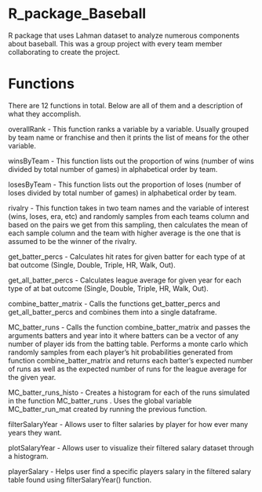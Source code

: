 # R_package_Baseball
R package that uses Lahman dataset to analyze numerous components about baseball. This was a group project with every team member collaborating to create the project. 

# Functions
There are 12 functions in total. Below are all of them and a description of what they accomplish.

overallRank - This function ranks a variable by a variable. Usually grouped by team name or franchise and then it prints the list of means for the other variable.

winsByTeam - This function lists out the proportion of wins (number of wins divided by total number of games) in alphabetical order by team.

losesByTeam - This function lists out the proportion of loses (number of loses divided by total number of games) in alphabetical order by team.

rivalry - This function takes in two team names and the variable of interest (wins, loses, era, etc) and randomly samples from each teams column and based on the pairs we get from this sampling, then calculates the mean of each sample column and the team with higher average is the one that is assumed to be the winner of the rivalry.

get_batter_percs - Calculates hit rates for given batter for each type of at bat outcome (Single, Double, Triple, HR, Walk, Out).

get_all_batter_percs - Calculates league average for given year for each type of at bat outcome (Single, Double, Triple, HR, Walk, Out).

combine_batter_matrix - Calls the functions get_batter_percs and get_all_batter_percs and combines them into a single dataframe.

MC_batter_runs - Calls the function combine_batter_matrix and passes the arguments batters and year into it where batters can be a vector of any number of player ids from the batting table. Performs a monte carlo which randomly samples from each player’s hit probabilities generated from function combine_batter_matrix and returns each batter’s expected number of runs as well as the expected number of runs for the league average for the given year.

MC_batter_runs_histo - Creates a histogram for each of the runs simulated in the function  MC_batter_runs . Uses the global variable MC_batter_run_mat created by running the previous function.

filterSalaryYear - Allows user to filter salaries by player for how ever many years they want.

plotSalaryYear - Allows user to visualize their filtered salary dataset through a histogram.

playerSalary - Helps user find a specific players salary in the filtered salary table found using filterSalaryYear() function.

